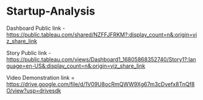# Startup-Analysis


Dashboard Public link - https://public.tableau.com/shared/NZFFJFRKM?:display_count=n&:origin=viz_share_link

Story Public link - https://public.tableau.com/views/Dashboard1_16805868352740/Story1?:language=en-US&:display_count=n&:origin=viz_share_link

Video Demonstration link = https://drive.google.com/file/d/1V09U8ocRmQWW9Xg67m3cDvefx8TnQf8O/view?usp=drivesdk
